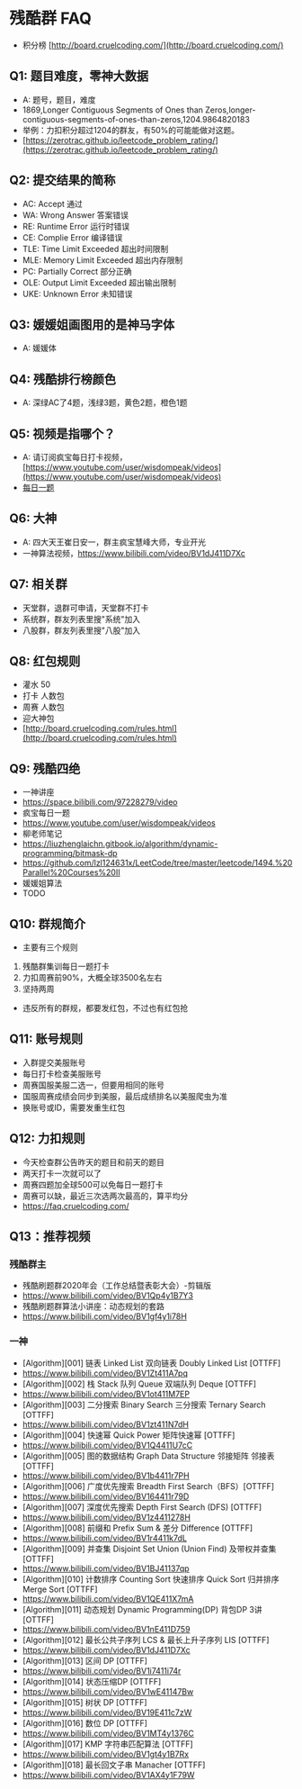# 残酷群 FAQ
- 积分榜 [http://board.cruelcoding.com/](http://board.cruelcoding.com/)

## Q1: 题目难度，零神大数据
- A: 题号，题目，难度
- 1869,Longer Contiguous Segments of Ones than Zeros,longer-contiguous-segments-of-ones-than-zeros,1204.9864820183
- 举例：力扣积分超过1204的群友，有50%的可能能做对这题。
- [https://zerotrac.github.io/leetcode_problem_rating/](https://zerotrac.github.io/leetcode_problem_rating/)

## Q2: 提交结果的简称
- AC: Accept 通过
- WA: Wrong Answer 答案错误
- RE: Runtime Error 运行时错误
- CE: Complie Error 编译错误
- TLE: Time Limit Exceeded 超出时间限制
- MLE: Memory Limit Exceeded 超出内存限制
- PC: Partially Correct 部分正确
- OLE: Output Limit Exceeded 超出输出限制
- UKE: Unknown Error 未知错误

## Q3: 媛媛姐画图用的是神马字体
- A: 媛媛体

## Q4: 残酷排行榜颜色
- A: 深绿AC了4题，浅绿3题，黄色2题，橙色1题

## Q5: 视频是指哪个？
- A: 请订阅疯宝每日打卡视频， [https://www.youtube.com/user/wisdompeak/videos](https://www.youtube.com/user/wisdompeak/videos)
- [每日一题](https://docs.google.com/spreadsheets/d/1kBGyRsSdbGDu7DzjQcC-UkZjZERdrP8-_QyVGXHSrB8/edit#gid=0)

## Q6: 大神
- A: 四大天王崔日安一，群主疯宝慧峰大师，专业开光
- 一神算法视频，https://www.bilibili.com/video/BV1dJ411D7Xc

## Q7: 相关群
- 天堂群，退群可申请，天堂群不打卡
- 系统群，群友列表里搜"系统"加入
- 八股群，群友列表里搜"八股"加入

## Q8: 红包规则
- 灌水 50
- 打卡 人数包
- 周赛 人数包
- 迎大神包
- [http://board.cruelcoding.com/rules.html](http://board.cruelcoding.com/rules.html)

## Q9: 残酷四绝
- 一神讲座
- https://space.bilibili.com/97228279/video
- 疯宝每日一题
- https://www.youtube.com/user/wisdompeak/videos
- 柳老师笔记
- https://liuzhenglaichn.gitbook.io/algorithm/dynamic-programming/bitmask-dp
- https://github.com/lzl124631x/LeetCode/tree/master/leetcode/1494.%20Parallel%20Courses%20II
- 媛媛姐算法
- TODO

## Q10: 群规简介
- 主要有三个规则
1. 残酷群集训每日一题打卡
2. 力扣周赛前90%，大概全球3500名左右
3. 坚持两周
- 违反所有的群规，都要发红包，不过也有红包抢

## Q11: 账号规则
- 入群提交美服账号
- 每日打卡检查美服账号
- 周赛国服美服二选一，但要用相同的账号
- 国服周赛成绩会同步到美服，最后成绩排名以美服爬虫为准
- 换账号或ID，需要发重生红包

## Q12: 力扣规则
- 今天检查群公告昨天的题目和前天的题目
- 两天打卡一次就可以了
- 周赛四题加全球500可以免每日一题打卡
- 周赛可以缺，最近三次选两次最高的，算平均分
- https://faq.cruelcoding.com/

## Q13：推荐视频
### 残酷群主
- 残酷刷题群2020年会（工作总结暨表彰大会）-剪辑版
- https://www.bilibili.com/video/BV1Qp4y1B7Y3
- 残酷刷题群算法小讲座：动态规划的套路
- https://www.bilibili.com/video/BV1gf4y1i78H

### 一神
- [Algorithm][001] 链表 Linked List 双向链表 Doubly Linked List [OTTFF]
- https://www.bilibili.com/video/BV1Zt411A7pq
- [Algorithm][002] 栈 Stack 队列 Queue 双端队列 Deque [OTTFF]
- https://www.bilibili.com/video/BV1ot411M7EP
- [Algorithm][003] 二分搜索 Binary Search 三分搜索 Ternary Search [OTTFF]
- https://www.bilibili.com/video/BV1zt411N7dH
- [Algorithm][004] 快速幂 Quick Power 矩阵快速幂 [OTTFF]
- https://www.bilibili.com/video/BV1Q4411U7cC
- [Algorithm][005] 图的数据结构 Graph Data Structure 邻接矩阵 邻接表 [OTTFF]
- https://www.bilibili.com/video/BV1b4411r7PH
- [Algorithm][006] 广度优先搜索 Breadth First Search（BFS）[OTTFF]
- https://www.bilibili.com/video/BV164411r79D
- [Algorithm][007] 深度优先搜索 Depth First Search (DFS) [OTTFF]
- https://www.bilibili.com/video/BV1z4411278H
- [Algorithm][008] 前缀和 Prefix Sum & 差分 Difference [OTTFF]
- https://www.bilibili.com/video/BV1r4411k7dL
- [Algorithm][009] 并查集 Disjoint Set Union (Union Find) 及带权并查集 [OTTFF]
- https://www.bilibili.com/video/BV1BJ41137qp
- [Algorithm][010] 计数排序 Counting Sort 快速排序 Quick Sort 归并排序 Merge Sort [OTTFF]
- https://www.bilibili.com/video/BV1QE411X7mA
- [Algorithm][011] 动态规划 Dynamic Programming(DP) 背包DP 3讲 [OTTFF]
- https://www.bilibili.com/video/BV1nE411D759
- [Algorithm][012] 最长公共子序列 LCS & 最长上升子序列 LIS [OTTFF]
- https://www.bilibili.com/video/BV1dJ411D7Xc
- [Algorithm][013] 区间 DP [OTTFF]
- https://www.bilibili.com/video/BV1i7411i74r
- [Algorithm][014] 状态压缩DP [OTTFF]
- https://www.bilibili.com/video/BV1wE41147Bw
- [Algorithm][015] 树状 DP [OTTFF]
- https://www.bilibili.com/video/BV19E411c7zW
- [Algorithm][016] 数位 DP [OTTFF]
- https://www.bilibili.com/video/BV1MT4y1376C
- [Algorithm][017] KMP 字符串匹配算法 [OTTFF]
- https://www.bilibili.com/video/BV1gt4y1B7Rx
- [Algorithm][018] 最长回文子串 Manacher [OTTFF]
- https://www.bilibili.com/video/BV1AX4y1F79W



